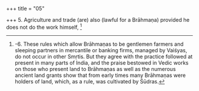 +++
title = "05"

+++
5. Agriculture and trade (are) also (lawful for a Brāhmaṇa) provided he does not do the work himself, [^5] 


[^5]:  -6. These rules which allow Brāhmaṇas to be gentlemen farmers and sleeping partners in mercantile or banking firms, managed by Vaiśyas, do not occur in other Smṛtis. But they agree with the practice followed at present in many parts of India, and the praise bestowed in Vedic works on those who present land to Brāhmaṇas as well as the numerous ancient land grants show that from early times many Brāhmaṇas were holders of land, which, as a rule, was cultivated by Śūdras.
